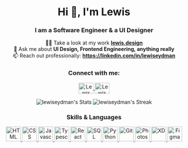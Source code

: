 <div align="center">
<h1 align="center">Hi 👋, I'm Lewis</h1>
<h3 align="center">I am a Software Engineer & a UI Designer</h3>

👨‍💻 Take a look at my work **[lewis.design](https://lewis.design)**<br>
💬 Ask me about **UI Design, Frontend Engineering, anything really**<br>
📫 Reach out professionally: **https://linkedin.com/in/lewiseydman**

<h3 align="center">Connect with me:</h3>
<p align="center">
    <a href="https://www.linkedin.com/in/lewiseydman" target="blank">
        <img align="center" src="https://raw.githubusercontent.com/rahuldkjain/github-profile-readme-generator/master/src/images/icons/Social/linked-in-alt.svg" alt="Lewis Eydman | LinkedIn" title="Lewis Eydman | LinkedIn" height="30" width="40" />
    </a>
    <a href="https://www.behance.net/lewiseydman" target="blank">
        <img align="center" src="https://raw.githubusercontent.com/rahuldkjain/github-profile-readme-generator/master/src/images/icons/Social/behance.svg" alt="Lewis Eydman | Behance" title="Lewis Eydman | Behance" height="30" width="40" />
    </a>
</p>

![lewiseydman's Stats](https://github-readme-stats.vercel.app/api?username=lewiseydman&theme=react&show_icons=true&hide_border=false&count_private=true)
![lewiseydman's Streak](https://github-readme-streak-stats.herokuapp.com/?user=lewiseydman&theme=react&card_width=487&hide_border=false)

<h3 align="center">Skills & Languages</h3>
<p align="center">
    <a href="https://www.w3schools.com/html/" target="_blank" rel="noreferrer"> <img src="https://cdn.jsdelivr.net/gh/devicons/devicon@latest/icons/html5/html5-original.svg" alt="HTML" title="HTML" width="40" height="40" /> </a>
    <a href="https://www.w3schools.com/css/" target="_blank" rel="noreferrer"> <img src="https://cdn.jsdelivr.net/gh/devicons/devicon@latest/icons/css3/css3-original.svg" alt="CSS" title="CSS" width="40" height="40" /> </a>
    <a href="https://www.w3schools.com/js/default.asp" target="_blank" rel="noreferrer"> <img src="https://cdn.jsdelivr.net/gh/devicons/devicon@latest/icons/javascript/javascript-original.svg" alt="Javascript" title="Javascript" width="40" height="40" /> </a>
    <a href="https://www.w3schools.com/typescript/index.php" target="_blank" rel="noreferrer"> <img src="https://cdn.jsdelivr.net/gh/devicons/devicon@latest/icons/typescript/typescript-original.svg" alt="Typescript" title="Typescript" width="40" height="40" /> </a>
    <a href="https://www.w3schools.com/react/default.asp" target="_blank" rel="noreferrer"> <img src="https://cdn.jsdelivr.net/gh/devicons/devicon@latest/icons/react/react-original.svg" alt="React" title="React" width="40" height="40" /> </a>
    <a href="https://www.w3schools.com/sql/default.asp" target="_blank" rel="noreferrer"> <img src="https://cdn.jsdelivr.net/gh/devicons/devicon@latest/icons/azuresqldatabase/azuresqldatabase-original.svg" alt="SQL" title="SQL" width="40" height="40" /> </a>
    <a href="https://www.w3schools.com/python/default.asp" target="_blank" rel="noreferrer"> <img src="https://cdn.jsdelivr.net/gh/devicons/devicon@latest/icons/python/python-plain.svg" alt="Python" title="Python" width="40" height="40" /> </a>
    <a href="https://git-scm.com/" target="_blank" rel="noreferrer"> <img src="https://cdn.jsdelivr.net/gh/devicons/devicon@latest/icons/git/git-plain.svg" alt="Git" title="Git" width="40" height="40" /> </a>
    <a href="https://www.adobe.com/uk/products/photoshop.html" target="_blank" rel="noreferrer"> <img src="https://cdn.jsdelivr.net/gh/devicons/devicon@latest/icons/photoshop/photoshop-original.svg" alt="Photoshop" title="Photoshop" width="40" height="40" /> </a>
    <a href="https://adobexdplatform.com/" target="_blank" rel="noreferrer"> <img src="https://cdn.jsdelivr.net/gh/devicons/devicon@latest/icons/xd/xd-original.svg" alt="XD" title="XD" width="40" height="40" /> </a>
    <a href="https://www.figma.com/" target="_blank" rel="noreferrer"> <img src="https://cdn.jsdelivr.net/gh/devicons/devicon@latest/icons/figma/figma-original.svg" alt="Figma" title="Figma" width="40" height="40" /> </a>
</p>
</div>
